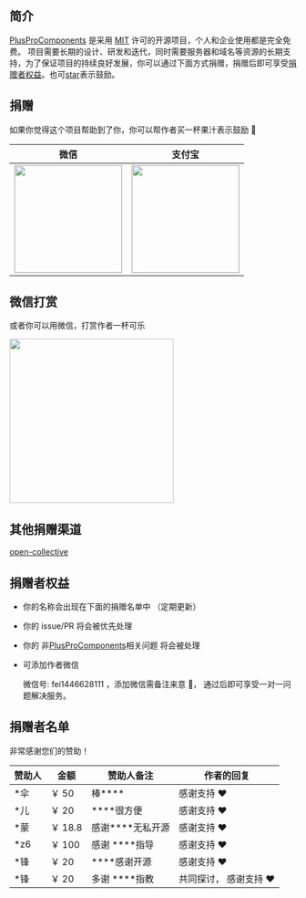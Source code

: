 ## 简介

[PlusProComponents](/) 是采用 [MIT](https://github.com/plus-pro-components/plus-pro-components?tab=MIT-1-ov-file) 许可的开源项目，个人和企业使用都是完全免费。 项目需要长期的设计、研发和迭代，同时需要服务器和域名等资源的长期支持，为了保证项目的持续良好发展，你可以通过下面方式捐赠，捐赠后即可享受[捐赠者权益](/donate.html#捐赠者权益)。也可[star](https://github.com/plus-pro-components/plus-pro-components)表示鼓励。

## 捐赠

如果你觉得这个项目帮助到了你，你可以帮作者买一杯果汁表示鼓励 🍹

| 微信                                                                                                                                          | 支付宝                                                                                                                                         |
| --------------------------------------------------------------------------------------------------------------------------------------------- | ---------------------------------------------------------------------------------------------------------------------------------------------- |
| <img style="border:1px solid #ccc" src="https://plus-pro-components-1252186245.cos.ap-chengdu.myqcloud.com/wx.jpg" height="188"  width="188"> | <img style="border:1px solid #ccc"  src="https://plus-pro-components-1252186245.cos.ap-chengdu.myqcloud.com/ali.jpg" height="188" width="188"> |

## 微信打赏

或者你可以用微信，打赏作者一杯可乐

<img src="https://plus-pro-components-1252186245.cos.ap-chengdu.myqcloud.com/wx-z.jpg" height="288" width="288">

## 其他捐赠渠道

[open-collective](https://opencollective.com/plus-pro-components)

## 捐赠者权益

- 你的名称会出现在下面的捐赠名单中 （定期更新）
- 你的 issue/PR 将会被优先处理
- 你的 非[PlusProComponents](/)相关问题 将会被处理
- 可添加作者微信

  微信号: <a href="javascript:void(0)" rel="nofollow" style="text-decoration: none" >fei1446628111 </a> ，添加微信需备注来意 🌹， 通过后即可享受一对一问题解决服务。

## 捐赠者名单

非常感谢您们的赞助！

| 赞助人 | 金额    | 赞助人备注           | 作者的回复             |
| ------ | ------- | -------------------- | ---------------------- |
| \*伞   | ￥ 50   | 棒\*\*\*\*           | 感谢支持 ❤️            |
| \*儿   | ￥ 20   | \*\*\*\*很方便       | 感谢支持 ❤️            |
| \*蒙   | ￥ 18.8 | 感谢\*\*\*\*无私开源 | 感谢支持 ❤️            |
| \*z6   | ￥ 100  | 感谢 \*\*\*\*指导    | 感谢支持 ❤️            |
| \*锋   | ￥ 20   | \*\*\*\*感谢开源     | 感谢支持 ❤️            |
| \*锋   | ￥ 20   | 多谢 \*\*\*\*指教    | 共同探讨， 感谢支持 ❤️ |
